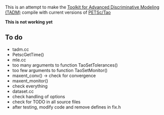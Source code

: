 This is an attempt to make the
[Toolkit for Advanced Discriminative Modeling (TADM)](http://tadm.sourceforge.net/)
compile with current versions of [PETSc/Tao](https://www.mcs.anl.gov/petsc/)

**This is not working yet**

## To do

 * tadm.cc
  * PetscGetTime()
 * mle.cc
  * too many arguments to function TaoSetTolerances()
  * too few arguments to function TaoSetMonitor()
  * maxent_conv() → check for convergence
  * maxent_monitor()
  * check everything
 * dataset.cc
  * check handling of options
 * check for TODO in all source files
 * after testing, modify code and remove defines in fix.h
